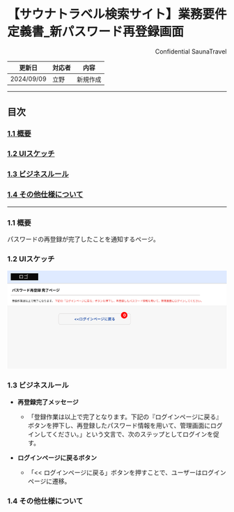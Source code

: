 # 【サウナトラベル検索サイト】業務要件定義書_新パスワード再登録画面

<div style="text-align: right;">
Confidential SaunaTravel
</div>

|更新日|対応者|内容|
|-|-|-|
| 2024/09/09 | 立野 | 新規作成 |

***

## 目次
### [1.1 概要](#anchor1)
### [1.2 UIスケッチ](#anchor2)
### [1.3 ビジネスルール](#anchor3)
### [1.4 その他仕様について](#anchor4)

***

<a id="anchor1"></a>

### 1.1 概要
パスワードの再登録が完了したことを通知するページ。

<a id="anchor2"></a>

### 1.2 UIスケッチ
![新パスワード登録完了画面](image\9_新パスワード設定完了画面.png)

<a id="anchor3"></a>

### 1.3 ビジネスルール

- **再登録完了メッセージ**
  - 「登録作業は以上で完了となります。下記の『ログインページに戻る』ボタンを押下し、再登録したパスワード情報を用いて、管理画面にログインしてください。」という文言で、次のステップとしてログインを促す。

- **ログインページに戻るボタン**
  - 「<< ログインページに戻る」ボタンを押すことで、ユーザーはログインページに遷移。

<a id="anchor4"></a>

### 1.4 その他仕様について

